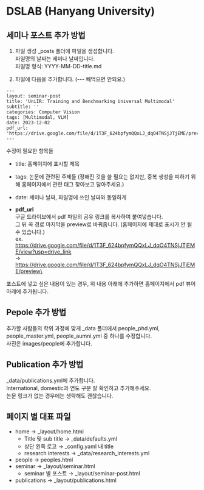 # DSLAB (Hanyang University)

## 세미나 포스트 추가 방법

1. 파일 생성
_posts 폴더에 파일을 생성합니다. \
파일명의 날짜는 세미나 날짜입니다. \
파일명 형식: YYYY-MM-DD-title.md

2. 파일에 다음을 추가합니다. (--- 빼먹으면 안되요.)
```
---
layout: seminar-post
title: 'UniIR: Training and Benchmarking Universal Multimodal'
subtitle: ''
categories: Computer Vision
tags: [Multimodal, VLM]
date: 2023-12-02
pdf_url: 'https://drive.google.com/file/d/1T3F_624bpfymQQxLJ_dqO4TNSjJTjEME/preview'
---
```

수정이 필요한 항목들

* title: 홈페이지에 표시할 제목

* tags: 논문에 관련된 주제들 (정해진 것을 쓸 필요는 없지만, 중복 생성을 피하기 위해 홈페이지에서 관련 태그 찾아보고 달아주세요.)

* date: 세미나 날짜, 파일명에 쓰인 날짜와 동일하게

* __pdf_url__ \
구글 드라이브에서 pdf 파일의 공유 링크를 복사하여 붙여넣습니다. \
그 뒤 꼭 경로 마지막을 preview로 바꿔줍니다. (홈페이지에 제대로 표시가 안 될 수 있습니다.) \
ex. \
https://drive.google.com/file/d/1T3F_624bpfymQQxLJ_dqO4TNSjJTjEME/view?usp=drive_link \
→ https://drive.google.com/file/d/1T3F_624bpfymQQxLJ_dqO4TNSjJTjEME/preview\

포스트에 넣고 싶은 내용이 있는 경우, 위 내용 아래에 추가하면 홈페이지에서 pdf 뷰어 아래에 추가됩니다.


## Pepole 추가 방법
추가할 사람들의 학위 과정에 맞게 _data 폴더에서 people_phd.yml, people_master.yml, people_aumni.yml 중 하나를 수정합니다. \
사진은 images/people에 추가합니다.

## Publication 추가 방법
_data/publications.yml에 추가합니다. \
International, domestic과 연도 구분 잘 확인하고 추가해주세요. \
논문 링크가 없는 경우에는 생략해도 괜찮습니다.

## 페이지 별 대표 파일
* home → _layout/home.html
    * Title 및 sub title → _data/defaults.yml
    * 상단 왼쪽 로고 → _config.yaml 내 title
    * research interests → _data/research_interests.yml
* people → peoples.html
* seminar → _layout/seminar.html
    * seminar 별 포스트 → _layout/seminar-post.html
* publications → _layout/publications.html